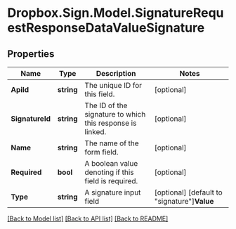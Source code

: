 # Dropbox.Sign.Model.SignatureRequestResponseDataValueSignature

## Properties

Name | Type | Description | Notes
------------ | ------------- | ------------- | -------------
**ApiId** | **string** |  The unique ID for this field.  | [optional] 
**SignatureId** | **string** |  The ID of the signature to which this response is linked.  | [optional] 
**Name** | **string** |  The name of the form field.  | [optional] 
**Required** | **bool** |  A boolean value denoting if this field is required.  | [optional] 
**Type** | **string** |  A signature input field  | [optional] [default to "signature"]**Value** | **string** |  The value of the form field.  | [optional] **SignedAt** | **int?** |  This field contains the signed at timestamp when the type is either signature or initial.  | [optional] 

[[Back to Model list]](../README.md#documentation-for-models) [[Back to API list]](../README.md#documentation-for-api-endpoints) [[Back to README]](../README.md)

